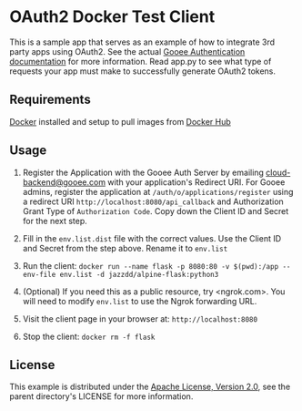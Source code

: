 OAuth2 Docker Test Client
=========================

This is a sample app that serves as an example of how to integrate 3rd party apps using OAuth2. See the actual [Gooee Authentication documentation](https://api-docs.gooee.io/general/authentication.html) for more information. Read app.py to see what type of requests your app must make to successfully generate OAuth2 tokens.

Requirements
------------

[Docker](https://www.docker.com/get-docker) installed and setup to pull images from [Docker Hub](https://hub.docker.com/)

Usage
-----

1. Register the Application with the Gooee Auth Server by emailing <cloud-backend@gooee.com> with your application's Redirect URI. For Gooee admins, register the application at `/auth/o/applications/register` using a redirect URI `http://localhost:8080/api_callback` and Authorization Grant Type of `Authorization Code`. Copy down the Client ID and Secret for the next step.

2. Fill in the `env.list.dist` file with the correct values. Use the Client ID and Secret from the step above. Rename it to `env.list`

3. Run the client:
`docker run --name flask -p 8080:80 -v $(pwd):/app --env-file env.list -d jazzdd/alpine-flask:python3`

4. (Optional) If you need this as a public resource, try <ngrok.com>. You will need to modify `env.list` to use the Ngrok forwarding URL.

5. Visit the client page in your browser at:
`http://localhost:8080`

6. Stop the client:
`docker rm -f flask`

License
-------

This example is distributed under the [Apache License, Version 2.0](http://www.apache.org/licenses/LICENSE-2.0), see the parent directory's LICENSE for more information.
